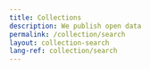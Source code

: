 ```yaml
---
title: Collections
description: We publish open data
permalink: /collection/search
layout: collection-search
lang-ref: collection/search
---
```

